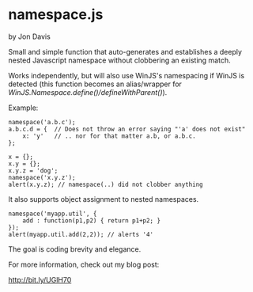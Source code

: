 namespace.js
============

by Jon Davis

Small and simple function that auto-generates and establishes a deeply nested Javascript namespace without clobbering an existing match. 

Works independently, but will also use WinJS's namespacing if WinJS is detected (this function becomes an alias/wrapper for *WinJS.Namespace.define()/defineWithParent()*).

Example:

    namespace('a.b.c');
    a.b.c.d = {  // Does not throw an error saying "'a' does not exist"
        x: 'y'   // .. nor for that matter a.b, or a.b.c.
    };
    
    x = {};
    x.y = {};
    x.y.z = 'dog';
    namespace('x.y.z');
    alert(x.y.z); // namespace(..) did not clobber anything

It also supports object assignment to nested namespaces.

    namespace('myapp.util', {
        add : function(p1,p2) { return p1+p2; }
    });
    alert(myapp.util.add(2,2)); // alerts '4'

The goal is coding brevity and elegance.

For more information, check out my blog post:

http://bit.ly/UGlH70
